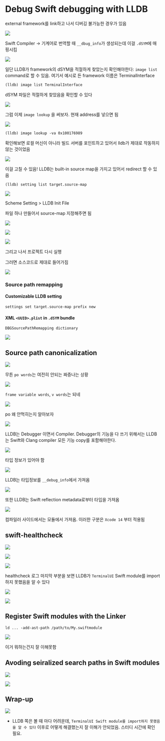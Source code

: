 # Debug Swift debugging with LLDB

external framework를 link하고 나서 디버깅 불가능한 경우가 있음

![](/assets/images/2022-06-26-22-33-56.png)

Swift Compiler -> 기계어로 번역할 때 `__dbug_info`가 생성되는데 이걸 `.dSYM`에 매핑시킴

![](/assets/images/2022-06-26-22-36-19.png)

일단 LLDB가 framework의 dSYM을 적절하게 찾았는지 확인해야한다: `image list` command로 할 수 있음.
여기서 예시로 든 framework 이름은 TerminalInterface 


```
(lldb) image list TerminalInterface
```

dSYM 파일은 적절하게 찾았음을 확인할 수 있다

![](/assets/images/2022-06-26-22-39-24.png)

그럼 이제 `image lookup` 을 써보자. 현재 address를 넣으면 됨

![](/assets/images/2022-06-26-22-44-31.png)

```
(lldb) image lookup -va 0x100176989
```

확인해보면 로컬 머신이 아니라 빌드 서버를 포인트하고 있어서 lldb가 제대로 작동하지 않는 것이었음

![](/assets/images/2022-06-26-22-45-38.png)

이걸 고칠 수 있음! LLDB는 built-in source map을 가지고 있어서 redirect 할 수 있음

```
(lldb) setting list target.source-map
```

![](/assets/images/2022-06-26-22-47-59.png)

Scheme Setting > LLDB Init File

파일 하나 만들어서 source-map 지정해주면 됨

![](/assets/images/2022-06-26-22-48-31.png)

![](/assets/images/2022-06-26-22-49-00.png)

![](/assets/images/2022-06-26-22-49-38.png)

그리고 나서 프로젝트 다시 실행 

그러면 소스코드로 제대로 들어가짐

![](/assets/images/2022-06-26-22-51-19.png)

### Source path remapping

#### Customizable LLDB setting

```
settings set target.source-map prefix new
```

#### XML `<UUID>.plist` in `.dSYM` bundle

```
DBGSourcePathRemapping dictionary
```

![](/assets/images/2022-06-26-22-54-48.png)


## Source path canonicalization

![](/assets/images/2022-06-26-22-55-48.png)

무튼 `po words`는 여전히 안되는 짜증나는 상황

![](/assets/images/2022-06-26-22-56-28.png)

`frame variable words`, `v words`는 되네

![](/assets/images/2022-06-26-22-57-24.png)

po 왜 안먹히는지 알아보자

![](/assets/images/2022-06-26-22-58-35.png)

LLDB는 Debugger 이면서 Compiler. 
Debugger의 기능을 다 쓰기 위해서는 LLDB는 Swift와 Clang compiler 모든 기능 copy를 포함해야한다.

![](/assets/images/2022-06-26-23-00-32.png)

타입 정보가 있어야 함

![](/assets/images/2022-06-26-23-01-51.png)

LLDB는 타입정보를 `__debug_info`에서 가져옴

![](/assets/images/2022-06-26-23-02-21.png)

또한 LLDB는 Swift reflection metadata로부터 타입을 가져옴

![](/assets/images/2022-06-26-23-03-28.png)

컴파일러 사이드에서는 모듈에서 가져옴.
이러한 구분은 `Xcode 14` 부터 적용됨

## swift-healthcheck

![](/assets/images/2022-06-26-23-05-04.png)

![](/assets/images/2022-06-26-23-05-25.png)

![](/assets/images/2022-06-26-23-05-42.png)

healthcheck 로그 마지막 부분을 보면 LLDB가 `TerminalUI` Swift module를 import하지 못했음을 알 수 있다

![](/assets/images/2022-06-26-23-08-22.png)

![](/assets/images/2022-06-26-23-08-36.png)

## Register Swift modules with the Linker

```
ld ... -add-ast-path /path/to/My.swiftmodule
```

![](/assets/images/2022-06-26-23-11-26.png)

이거 뭐하는건지 잘 이해못함

## Avoding seiralized search paths in Swift modules

![](/assets/images/2022-06-26-23-15-12.png)

![](/assets/images/2022-06-26-23-15-34.png)

## Wrap-up

![](/assets/images/2022-06-26-23-16-54.png)

- LLDB 쪽은 볼 때 마다 어려운데, 
`TerminalUI Swift module를 import하지 못했음을 알 수 있다` 이후로 어떻게 해결했는지 잘 이해가 안되었음.
스터디 시간에 확인 필요.

